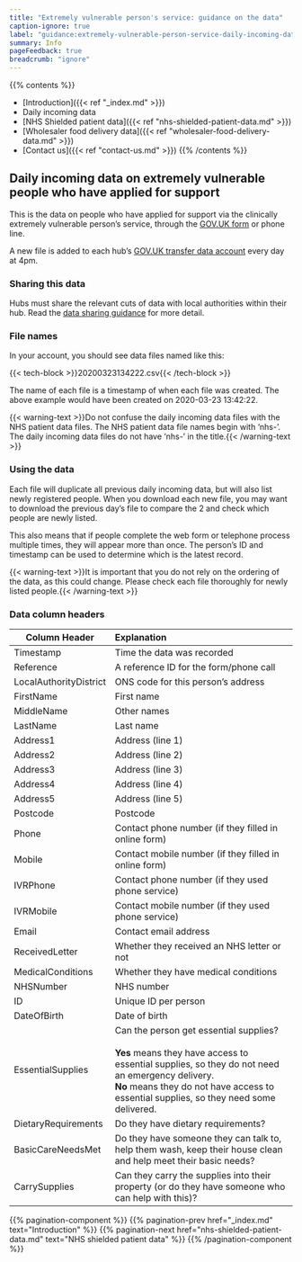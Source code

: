 ```yaml
---
title: "Extremely vulnerable person's service: guidance on the data"
caption-ignore: true
label: "guidance:extremely-vulnerable-person-service-daily-incoming-data"
summary: Info
pageFeedback: true
breadcrumb: "ignore"
---
```


{{% contents %}}
- [Introduction]({{< ref "_index.md" >}})
- Daily incoming data
- [NHS Shielded patient data]({{< ref "nhs-shielded-patient-data.md" >}})
- [Wholesaler food delivery data]({{< ref "wholesaler-food-delivery-data.md" >}})
- [Contact us]({{< ref "contact-us.md" >}})
{{% /contents %}}

##  Daily incoming data on extremely vulnerable people who have applied for support

This is the data on people who have applied for support via the clinically extremely vulnerable person’s service, through the [GOV.UK form](https://www.gov.uk/coronavirus-extremely-vulnerable) or phone line.

A new file is added to each hub’s [GOV.​UK transfer data account](https://transfer-coronavirus-data.service.gov.uk/) every day at 4pm.

### Sharing this data

Hubs must share the relevant cuts of data with local authorities within their hub. Read the [data sharing guidance](/) for more detail.

### File names
In your account, you should see data files named like this:

{{< tech-block >}}20200323134222.csv{{< /tech-block >}}

The name of each file is a timestamp of when each file was created. The above example would have been created on 2020-03-23 13:42:22.

{{< warning-text >}}Do not confuse the daily incoming data files with the NHS patient data files. The NHS patient data file names begin with ‘nhs-’. The daily incoming data files do not have ‘nhs-’ in the title.{{< /warning-text >}}

### Using the data

Each file will duplicate all previous daily incoming data, but will also list newly registered people. When you download each new file, you may want to download the previous day’s file to compare the 2 and check which people are newly listed.

This also means that if people complete the web form or telephone process multiple times, they will appear more than once. The person’s ID and timestamp can be used to determine which is the latest record.

{{< warning-text >}}It is important that you do not rely on the ordering of the data, as this could change. Please check each file thoroughly for newly listed people.{{< /warning-text >}}

### Data column headers

| Column Header | Explanation  |
| ------------- |:-------------|
| Timestamp     | Time the data was recorded |
| Reference     | A reference ID for the form/phone call |
| LocalAuthorityDistrict | ONS code for this person’s address |
| FirstName     | First name   |
| MiddleName | Other names |
| LastName | Last name |
| Address1 | Address (line 1) |
| Address2 | Address (line 2) |
| Address3 | Address (line 3) |
| Address4 | Address (line 4) |
| Address5 | Address (line 5) |
| Postcode | Postcode |
| Phone | Contact phone number (if they filled in online form) |
| Mobile | Contact mobile number (if they filled in online form) |
| IVRPhone | Contact phone number (if they used phone service) |
| IVRMobile | Contact mobile number (if they used phone service) |
| Email | Contact email address |
| ReceivedLetter | Whether they received an NHS letter or not |
| MedicalConditions | Whether they have medical conditions |
| NHSNumber | NHS number |
| ID | Unique ID per person |
| DateOfBirth | Date of birth |
| EssentialSupplies | Can the person get essential supplies?<br><br>**Yes** means they have access to essential supplies, so they do not need an emergency delivery.<br>**No** means they do not have access to essential supplies, so they need some delivered. |
| DietaryRequirements | Do they have dietary requirements? |
| BasicCareNeedsMet | Do they have someone they can talk to, help them wash, keep their house clean and help meet their basic needs? |
| CarrySupplies | Can they carry the supplies into their property (or do they have someone who can help with this)? |


{{% pagination-component %}}
{{% pagination-prev href="_index.md" text="Introduction" %}}
{{% pagination-next href="nhs-shielded-patient-data.md" text="NHS shielded patient data" %}}
{{% /pagination-component %}}
